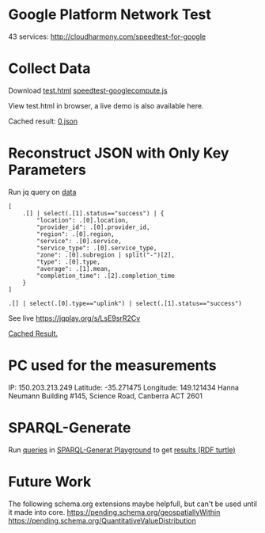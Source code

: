 # Google Platform Network Test
43 services: http://cloudharmony.com/speedtest-for-google

# Collect Data
Download [test.html](test.html) [speedtest-googlecompute.js](speedtest-googlecompute.js) 

View test.html in browser, a live demo is also available here.

Cached result: [0.json](0.json)

# Reconstruct JSON with Only Key Parameters
Run jq query on [data](#collect-data)
```
[
    .[] | select(.[1].status=="success") | {
        "location": .[0].location,
        "provider_id": .[0].provider_id,
        "region": .[0].region,
        "service": .[0].service,
        "service_type": .[0].service_type,
        "zone": .[0].subregion | split("-")[2],
        "type": .[0].type,
        "average": .[1].mean,
        "completion_time": .[2].completion_time
    }
]

.[] | select(.[0].type=="uplink") | select(.[1].status=="success")

```
See live https://jqplay.org/s/LsE9srR2Cv

[Cached Result.](../../jq/gcloud/qos_network.json)

# PC used for the measurements
IP: 150.203.213.249
Latitude: -35.271475
Longitude: 149.121434
Hanna Neumann Building #145, Science Road, Canberra ACT 2601

# SPARQL-Generate

Run [queries](../../sparql-generate/gcloud/qos_network.rqg)
in [SPARQL-Generat Playground](https://ci.mines-stetienne.fr/sparql-generate/playground.html)
to get [results (RDF turtle)](../sparql-generate/result/gcloud/qos.ttl)

# Future Work
The following schema.org extensions maybe helpfull, but can't be used until it made into core.
https://pending.schema.org/geospatiallyWithin
https://pending.schema.org/QuantitativeValueDistribution
